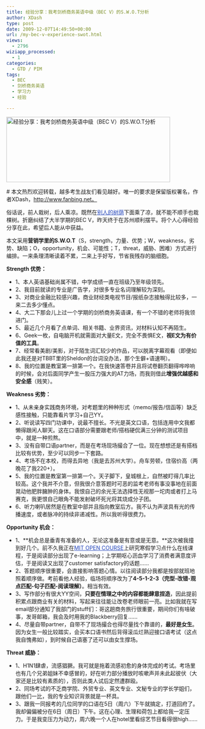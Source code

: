 ```yaml
---
title: 经验分享：我考剑桥商务英语中级（BEC V）的S.W.O.T分析
author: XDash
type: post
date: 2009-12-07T14:49:50+00:00
url: /my-bec-v-experience-swot.html
views:
  - 2796
wiziapp_processed:
  - 1
categories:
  - GTD / PIM
tags:
  - BEC
  - 剑桥商务英语
  - 学习力
  - 经验

---
```

<img loading="lazy" decoding="async" class="alignnone size-full wp-image-2132" title="经验分享：我考剑桥商务英语中级（BEC V）的S.W.O.T分析" src="http://www.fanbing.net/wp-content/uploads/2009/12/wallpapers_dual_1.jpg" alt="经验分享：我考剑桥商务英语中级（BEC V）的S.W.O.T分析" width="429" height="171" srcset="http://xdash.one/wp-content/uploads/2009/12/wallpapers_dual_1.jpg 429w, http://xdash.one/wp-content/uploads/2009/12/wallpapers_dual_1-300x119.jpg 300w" sizes="(max-width: 429px) 100vw, 429px" />

\# 本文热烈欢迎转载，越多考生战友们看见越好。唯一的要求是保留版权署名，作者XDash，http://www.fanbing.net。

俗话说，前人栽树，后人乘凉。既然在<a style="color: #2244bb;" href="http://www.douban.com/group/BEC/" target="_blank">别人的树荫</a>下面乘了凉，就不能不顺手也栽棵树。折磨纠结了大半学期的BEC V，昨天终于在苏州顺利摆平。将个人心得经验分享在此，希望后人能从中获益。

本文采用**营销学里的S.W.O.T**（S，strength，力量、优势；W，weakness，劣势、缺陷；O，opportunity，机会、可能性；T，threat，威胁、困难）方式进行编排。一来条理清晰读着不累，二来上手好写，节省我残存的脑细胞。

**Strength 优势：**

  * 1、本人英语基础尚属不错，中学成绩一直在班级乃至年级领先。
  * 2、我目前就读的专业是广告学，对很多专业名词理解较为深刻。
  * 3、对商业金融比较感兴趣，商业财经类电视节目/报纸杂志接触得比较多，一来二去多少懂点。
  * 4、大二下那会儿上过一个学期的剑桥商务英语课，有一个不错的老师将我领进门。
  * 5、最近几个月看了点单词、相关书籍、业界资讯，对材料认知不再陌生。
  * 6、Geek一枚，自电脑开机就需面对大量E文，完全不畏惧E文，**视E文为有价值的工具**。
  * 7、经常看美剧/美影，对于陌生词汇较少的作品，可以脱离字幕观看（即便如此我还是对TBBT里的Sheldon的台词没办法，那个生僻+语速啊）。
  * 8、我的位置是教室第一排第一个。在我快速答卷并且将试卷翻页翻得哗哗响的时候，会对后面同学产生一股压力强大的AT力场，而我则借此**增强优越感和安全感**（贱笑）。

<!--more-->

**Weakness 劣势：**

  * 1、从未亲身实践商务环境，对考题里的种种形式（memo/报告/信函等）缺乏感性接触，只能靠看片学习+自己YY。
  * 2、听说读写四门功课中，说最不擅长。不光是英文口语，包括连用中文我都懒得跟闲人聊天。这在口语部分需要跟老师/搭档硬侃满三分钟的测试项目中，就是一种煎熬。
  * 3、没有自带口语partner，而是在考场现场撮合了一位。现在想想还是有搭档比较有优势，至少可以同步一下套路。
  * 4、考场不在本校，而得去异地（我是去苏州大学）。舟车劳顿，住宿价高（两晚花了我220+）。
  * 5、我的位置是教室第一排第一个。天子脚下，皇城根上，自然被盯得几率比较高。这个我并不介意，但我很介意答题时可恶的监考老师有事没事地在前面晃动他肥胖臃肿的身体。我恨自己的余光无法选择性无视那一坨肉或者打上马赛克，我更恨自己眼角不能发射破坏死光将其烧成分子团。
  * 6、听力喇叭居然是在教室中部并且指向教室后方。我不认为声波具有光的传播速度，或者脉冲的持续非递减性。所以我听得很费力。

**Opportunity 机会：**

  * 1、**机会总是垂青有准备的人，无论这准备是有意或是无意。**这次被我撞到好几个。前不久我正在<a style="color: #2244bb;" href="http://ocw.mit.edu/OcwWeb/web/home/home/" target="_blank">MIT OPEN COURSE</a>上研究寒假学习点什么在线课程，于是阅读部分出现了e-learning；上学期呕心沥血学习了消费者满意度评估，于是阅读又出现了customer satisfactory的话题……
  * 2、答题顺序很重要，会直接影响答题心情。以往阅读部分我都是按部就班地照着顺序做。考前看他人经验，临场将顺序改为了**4-5-1-2-3（完型-改错-观点匹配-句子匹配-阅读理解）**。相当有效。
  * 3、写作部分有很大YY空间，**只要在情理之中的内容都能肆意捏造**，因此提前积累点跟商业有关的材料，写起来往往能让改卷老师眼前一亮。比如我就在写email部分通知了我部门的stuff们：哥这趟商务旅行很重要，期间你们有啥破事，发哥邮箱，我会及时用我的Blackberry回复……
  * 4、尽量自带partner，自带不了现场撮合也得尽量找个靠谱的，**最好是女生**。因为女生一般比较踏实，会买本口语书然后背得滚瓜烂熟迎接口语考试（这点我自愧弗如），到时候自己语塞了还可以由女生撑场。

**Threat 威胁：**

  * 1、H1N1肆虐，流感猖獗。我可就是拖着流感初愈的身体完成的考试。考场里也有几个兄弟姐妹不幸感冒的，好在听力部分播放时咳嗽声并未此起彼伏（大家还是比较有素质的），否则此类人试后定然遭群殴。
  * 2、同场考试的不乏商学院、外贸专业、英文专业、文秘专业的学长学姐们，跟他们一比，我的专业知识背景就是一杯具。
  * 3、跟我一同报考的几位同学的口语在5日（周六）下午就搞定，打道回府了。我却偏偏被分在6日（周日）下午。这在心理、生理和荷包上都给我一定压力。于是我变压力为动力，周六晚一个人在hotel里看综艺节目看得很high……